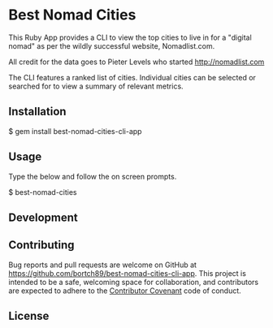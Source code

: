 # Best Nomad Cities

This Ruby App provides a CLI to view the top cities to live in for a "digital nomad" as per the wildly successful website, Nomadlist.com.

All credit for the data goes to Pieter Levels who started http://nomadlist.com

The CLI features a ranked list of cities. Individual cities can be selected or searched for to view a summary of relevant metrics.

## Installation

  $ gem install best-nomad-cities-cli-app

## Usage

Type the below and follow the on screen prompts.

  $ best-nomad-cities

## Development

## Contributing

Bug reports and pull requests are welcome on GitHub at https://github.com/bortch89/best-nomad-cities-cli-app. This project is intended to be a safe, welcoming space for collaboration, and contributors are expected to adhere to the [Contributor Covenant](contributor-covenant.org) code of conduct.
## License
